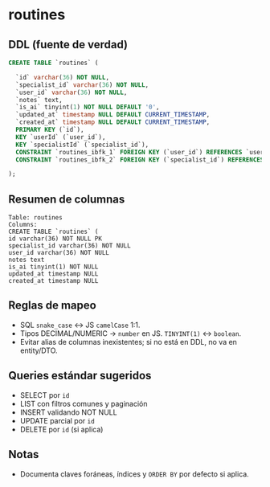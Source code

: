 # routines

## DDL (fuente de verdad)
```sql
CREATE TABLE `routines` (

  `id` varchar(36) NOT NULL,
  `specialist_id` varchar(36) NOT NULL,
  `user_id` varchar(36) NOT NULL,
  `notes` text,
  `is_ai` tinyint(1) NOT NULL DEFAULT '0',
  `updated_at` timestamp NULL DEFAULT CURRENT_TIMESTAMP,
  `created_at` timestamp NULL DEFAULT CURRENT_TIMESTAMP,
  PRIMARY KEY (`id`),
  KEY `userId` (`user_id`),
  KEY `specialistId` (`specialist_id`),
  CONSTRAINT `routines_ibfk_1` FOREIGN KEY (`user_id`) REFERENCES `users` (`id`),
  CONSTRAINT `routines_ibfk_2` FOREIGN KEY (`specialist_id`) REFERENCES `users` (`id`)

);
```

## Resumen de columnas
```
Table: routines
Columns:
CREATE TABLE `routines` (
id varchar(36) NOT NULL PK
specialist_id varchar(36) NOT NULL
user_id varchar(36) NOT NULL
notes text
is_ai tinyint(1) NOT NULL
updated_at timestamp NULL
created_at timestamp NULL
```

## Reglas de mapeo
- SQL `snake_case` ↔ JS `camelCase` 1:1.
- Tipos DECIMAL/NUMERIC → `number` en JS. `TINYINT(1)` ↔ `boolean`.
- Evitar alias de columnas inexistentes; si no está en DDL, no va en entity/DTO.

## Queries estándar sugeridos
- SELECT por `id`
- LIST con filtros comunes y paginación
- INSERT validando NOT NULL
- UPDATE parcial por `id`
- DELETE por `id` (si aplica)

## Notas
- Documenta claves foráneas, índices y `ORDER BY` por defecto si aplica.
